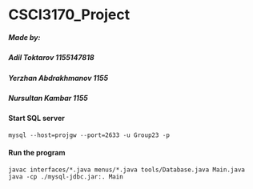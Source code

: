 # CSCI3170_Project

##### Made by:
##### Adil Toktarov 1155147818
##### Yerzhan Abdrakhmanov 1155
##### Nursultan Kambar 1155

#### Start SQL server
<pre><code>mysql --host=projgw --port=2633 -u Group23 -p</code></pre>
#### Run the program
<pre><code>javac interfaces/*.java menus/*.java tools/Database.java Main.java
java -cp ./mysql-jdbc.jar:. Main</code></pre>
